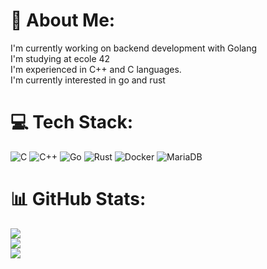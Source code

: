 # 💫 About Me:
I'm currently working on backend development with Golang<br>I'm studying at ecole 42<br>I'm experienced in C++ and C languages.<br>I'm currently interested in go and rust


# 💻 Tech Stack:
![C](https://img.shields.io/badge/c-%2300599C.svg?style=for-the-badge&logo=c&logoColor=white) ![C++](https://img.shields.io/badge/c++-%2300599C.svg?style=for-the-badge&logo=c%2B%2B&logoColor=white) ![Go](https://img.shields.io/badge/go-%2300ADD8.svg?style=for-the-badge&logo=go&logoColor=white) ![Rust](https://img.shields.io/badge/rust-%23000000.svg?style=for-the-badge&logo=rust&logoColor=white) ![Docker](https://img.shields.io/badge/docker-%230db7ed.svg?style=for-the-badge&logo=docker&logoColor=white) ![MariaDB](https://img.shields.io/badge/MariaDB-003545?style=for-the-badge&logo=mariadb&logoColor=white)
# 📊 GitHub Stats:
![](https://github-readme-stats.vercel.app/api?username=Schattenernte&theme=nightowl&hide_border=false&include_all_commits=false&count_private=false)<br/>
![](https://github-readme-streak-stats.herokuapp.com/?user=Schattenernte&theme=nightowl&hide_border=false)<br/>
![](https://github-readme-stats.vercel.app/api/top-langs/?username=Schattenernte&theme=nightowl&hide_border=false&include_all_commits=false&count_private=false&layout=compact)

<!-- Proudly created with GPRM ( https://gprm.itsvg.in ) -->
